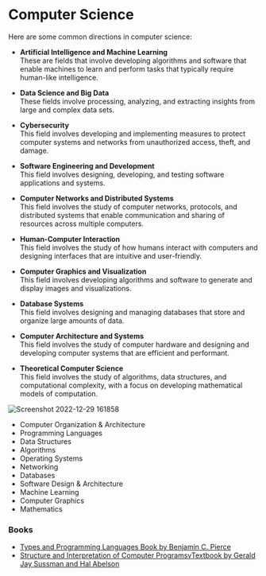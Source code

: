 # Computer Science

Here are some common directions in computer science:

- **Artificial Intelligence and Machine Learning** <br/>
These are fields that involve developing algorithms and software that enable machines to learn and perform tasks that typically require human-like intelligence.

- **Data Science and Big Data** <br/>
These fields involve processing, analyzing, and extracting insights from large and complex data sets.

- **Cybersecurity** <br/>
 This field involves developing and implementing measures to protect computer systems and networks from unauthorized access, theft, and damage.

- **Software Engineering and Development** <br/>
 This field involves designing, developing, and testing software applications and systems.

- **Computer Networks and Distributed Systems** <br/>
 This field involves the study of computer networks, protocols, and distributed systems that enable communication and sharing of resources across multiple computers.

- **Human-Computer Interaction** <br/>
 This field involves the study of how humans interact with computers and designing interfaces that are intuitive and user-friendly.

- **Computer Graphics and Visualization** <br/>
 This field involves developing algorithms and software to generate and display images and visualizations.

- **Database Systems** <br/>
 This field involves designing and managing databases that store and organize large amounts of data.

- **Computer Architecture and Systems** <br/>
 This field involves the study of computer hardware and designing and developing computer systems that are efficient and performant.

- **Theoretical Computer Science** <br/>
 This field involves the study of algorithms, data structures, and computational complexity, with a focus on developing mathematical models of computation.

![Screenshot 2022-12-29 161858](https://user-images.githubusercontent.com/8178412/209950295-5fd2aaa8-aac2-4e6f-b477-4c95c98072d9.png)

- Computer Organization & Architecture
- Programming Languages
- Data Structures
- Algorithms
- Operating Systems
- Networking
- Databases
- Software Design & Architecture
- Machine Learning
- Computer Graphics
- Mathematics

### Books

- [Types and Programming Languages Book by Benjamin C. Pierce](https://g.co/kgs/Hu1FVb)
- [Structure and Interpretation of Computer ProgramsvTextbook by Gerald Jay Sussman and Hal Abelson](https://g.co/kgs/EzN18U)
